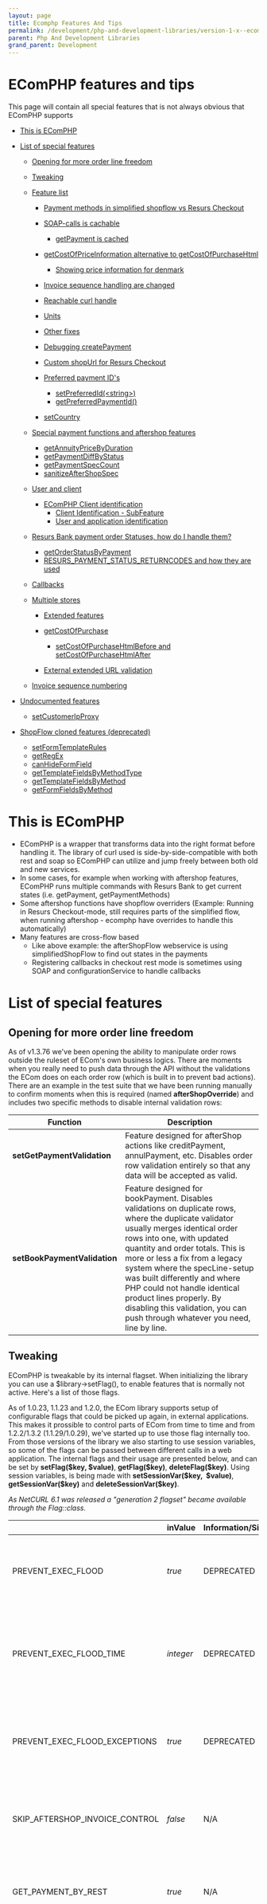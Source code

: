 ```yaml
---
layout: page
title: Ecomphp Features And Tips
permalink: /development/php-and-development-libraries/version-1-x--ecomphp-/ecomphp-features-and-tips/
parent: Php And Development Libraries
grand_parent: Development
---
```




# EComPHP features and tips 

This page will contain all special features that is not always obvious
that EComPHP supports

- [This is EComPHP](#ecomphpfeaturesandtips-thisisecomphp)
- [List of special
  features](#ecomphpfeaturesandtips-listofspecialfeatures)
  - [Opening for more order line
    freedom](#ecomphpfeaturesandtips-openingformoreorderlinefreedom)
  - [Tweaking](#ecomphpfeaturesandtips-tweaking)
  - [Feature list](#ecomphpfeaturesandtips-featurelist)
    - [Payment methods in simplified shopflow vs Resurs
      Checkout](#ecomphpfeaturesandtips-paymentmethodsinsimplifiedshopflowvsresurscheckout)
    - [SOAP-calls is
      cachable](#ecomphpfeaturesandtips-soap-callsiscachable)
      - [getPayment is
        cached](#ecomphpfeaturesandtips-getpaymentiscached)

    - [getCostOfPriceInformation alternative to
      getCostOfPurchaseHtml](#ecomphpfeaturesandtips-getcostofpriceinformationalternativetogetcostofpurchasehtml)
      - [Showing price information for
        denmark](#ecomphpfeaturesandtips-showingpriceinformationfordenmark)

    - [Invoice sequence handling are
      changed](#ecomphpfeaturesandtips-invoicesequencehandlingarechanged)
    - [Reachable curl
      handle](#ecomphpfeaturesandtips-reachablecurlhandle)
    - [Units](#ecomphpfeaturesandtips-units)
    - [Other fixes](#ecomphpfeaturesandtips-otherfixes)
    - [Debugging
      createPayment](#ecomphpfeaturesandtips-debuggingcreatepayment)
    - [Custom shopUrl for Resurs
      Checkout](#ecomphpfeaturesandtips-customshopurlforresurscheckout)
    - [Preferred payment
      ID's](#ecomphpfeaturesandtips-preferredpaymentid's)
      - [setPreferredId(\<string\>)](#ecomphpfeaturesandtips-setpreferredid(%3Cstring%3E))
      - [getPreferredPaymentId()](#ecomphpfeaturesandtips-getpreferredpaymentid())

    - [setCountry](#ecomphpfeaturesandtips-setcountry)

  - [Special payment functions and aftershop
    features](#ecomphpfeaturesandtips-specialpaymentfunctionsandaftershopfeatures)
    - [getAnnuityPriceByDuration](#ecomphpfeaturesandtips-getannuitypricebyduration)
    - [getPaymentDiffByStatus](#ecomphpfeaturesandtips-getpaymentdiffbystatus)
    - [getPaymentSpecCount](#ecomphpfeaturesandtips-getpaymentspeccount)
    - [sanitizeAfterShopSpec](#ecomphpfeaturesandtips-sanitizeaftershopspec)

  - [User and client](#ecomphpfeaturesandtips-userandclient)
    - [EComPHP Client
      identification](#ecomphpfeaturesandtips-ecomphpclientidentification)
      - [Client Identification -
        SubFeature](#ecomphpfeaturesandtips-clientidentification-subfeature)
      - [User and application
        identification](#ecomphpfeaturesandtips-userandapplicationidentification)

  - [Resurs Bank payment order Statuses, how do I handle
    them?](#ecomphpfeaturesandtips-resursbankpaymentorderstatuses,howdoihandlethem?)
    - [getOrderStatusByPayment](#ecomphpfeaturesandtips-getorderstatusbypayment)
    - [RESURS_PAYMENT_STATUS_RETURNCODES and how they are
      used](#ecomphpfeaturesandtips-resurs)

  - [Callbacks](#ecomphpfeaturesandtips-callbacks)
  - [Multiple stores](#ecomphpfeaturesandtips-multiplestores)
    - [Extended features](#ecomphpfeaturesandtips-extendedfeatures)
    - [getCostOfPurchase](#ecomphpfeaturesandtips-getcostofpurchase)
      - [setCostOfPurchaseHtmlBefore and
        setCostOfPurchaseHtmlAfter](#ecomphpfeaturesandtips-setcostofpurchasehtmlbeforeandsetcostofpurchasehtmlafter)

    - [External extended URL
      validation](#ecomphpfeaturesandtips-externalextendedurlvalidation)

  - [Invoice sequence
    numbering](#ecomphpfeaturesandtips-invoicesequencenumbering)

- [Undocumented features](#ecomphpfeaturesandtips-undocumentedfeatures)
  - [setCustomerIpProxy](#ecomphpfeaturesandtips-setcustomeripproxy)

- [ShopFlow cloned features
  (deprecated)](#ecomphpfeaturesandtips-shopflowclonedfeatures(deprecated))
  - [setFormTemplateRules](#ecomphpfeaturesandtips-setformtemplaterules)
  - [getRegEx](#ecomphpfeaturesandtips-getregex)
  - [canHideFormField](#ecomphpfeaturesandtips-canhideformfield)
  - [getTemplateFieldsByMethodType](#ecomphpfeaturesandtips-gettemplatefieldsbymethodtype)
  - [getTemplateFieldsByMethod](#ecomphpfeaturesandtips-gettemplatefieldsbymethod)
  - [getFormFieldsByMethod](#ecomphpfeaturesandtips-getformfieldsbymethod)

# This is EComPHP
- EComPHP is a wrapper that transforms data into the right format before
  handling it. The library of curl used is side-by-side-compatible with
  both rest and soap so EComPHP can utilize and jump freely between both
  old and new services.
- In some cases, for example when working with aftershop features,
  EComPHP runs multiple commands with Resurs Bank to get current states
  (i.e. getPayment, getPaymentMethods)
- Some aftershop functions have shopflow overriders (Example: Running in
  Resurs Checkout-mode, still requires parts of the simplified flow,
  when running aftershop - ecomphp have overrides to handle this
  automatically)
- Many features are cross-flow based
  - Like above example: the afterShopFlow webservice is using
    simplifiedShopFlow to find out states in the payments
  - Registering callbacks in checkout rest mode is sometimes using SOAP
    and configurationService to handle callbacks

# List of special features
## Opening for more order line freedom
As of v1.3.76 we've been opening the ability to manipulate order rows
outside the ruleset of ECom's own business logics. There are moments
when you really need to push data through the API without the
validations the ECom does on each order row (which is built in to
prevent bad actions). There are an example in the test suite that we
have been running manually to confirm moments when this is required
(named **afterShopOverride**) and includes two specific methods to
disable internal validation rows:

| Function                     | Description                                                                                                                                                                                                                                                                                                                                                                                                                                       |
|------------------------------|---------------------------------------------------------------------------------------------------------------------------------------------------------------------------------------------------------------------------------------------------------------------------------------------------------------------------------------------------------------------------------------------------------------------------------------------------|
| **setGetPaymentValidation**  | Feature designed for afterShop actions like creditPayment, annulPayment, etc. Disables order row validation entirely so that any data will be accepted as valid.                                                                                                                                                                                                                                                                                  |
| **setBookPaymentValidation** | Feature designed for bookPayment. Disables validations on duplicate rows, where the duplicate validator usually merges identical order rows into one, with updated quantity and order totals. This is more or less a fix from a legacy system where the specLine-setup was built differently and where PHP could not handle identical product lines properly. By disabling this validation, you can push through whatever you need, line by line. |

## Tweaking
EComPHP is tweakable by its internal flagset. When initializing the
library you can use a \$library-\>setFlag(), to enable features that is
normally not active. Here's a list of those flags.

As of 1.0.23, 1.1.23 and 1.2.0, the ECom library supports setup of
configurable flags that could be picked up again, in external
applications. This makes it prossible to control parts of ECom from time
to time and from 1.2.2/1.3.2 (1.1.29/1.0.29), we've started up to use
those flag internally too. From those versions of the library we also
starting to use session variables, so some of the flags can be passed
between different calls in a web application. The internal flags and
their usage are presented below, and can be set by **setFlag(\$key,
\$value)**, **getFlag(\$key)**, **deleteFlag(\$key)**. Using session
variables, is being made with **setSessionVar(\$key,  \$value)**,
**getSessionVar(\$key)** and **deleteSessionVar(\$key)**.

*As NetCURL 6.1 was released a "generation 2 flagset" became available
through the Flag::class.*

|                                | inValue   | Information/Since | Description                                                                                                                                                                                                                                                                                                                                                |
|--------------------------------|-----------|-------------------|------------------------------------------------------------------------------------------------------------------------------------------------------------------------------------------------------------------------------------------------------------------------------------------------------------------------------------------------------------|
| PREVENT_EXEC_FLOOD             | *true*    | DEPRECATED        | This flag prevents the createPayment()-method to run too fast. It uses session variables (PHP: \$\_SESSION) to set a timestamp for which createPayment was last runned, and throttles the payment creation if next createPayment is executed within 5 seconds (default)                                                                                    |
| PREVENT_EXEC_FLOOD_TIME        | *integer* | DEPRECATED        | If 5 seconds is to little to prevent createPayment()-execution, this flag will replace the default of 5 seconds to another value.Example: setFlag('PREVENT_EXEC_FLOOD_TIME', 10);In this example, next createPayment() for the current session might not be executed during a time of 10 seconds instead.                                                  |
| PREVENT_EXEC_FLOOD_EXCEPTIONS  | *true*    | DEPRECATED        | Activating this flag with true, will allow exceptions to be thrown during createPayment() - otherwise, the next createPayment() if it is in the range of PREVENT_EXEC_FLOOD_TIME, will be dropped silently.**If you do set this value to true, you must handle exceptions yourself.**                                                                      |
| SKIP_AFTERSHOP_INVOICE_CONTROL | *false*   | N/A               | (**Default**: false) Prevents - if set to true - afterShop functions finalize, annul and credit to repair invoice numbering if [error 29](328078) occurs during the process. If enabled ALREADY_EXISTS_INVOICE_ID is checked, and EComPHP will try to find the last increment value and set things right.                                                  |
| GET_PAYMENT_BY_REST            | *true*    | N/A               | Asks EComPHP to use getPayment via REST instead of afterShop-SOAP. In prior versions this setting was reverse (GET_PAYMENT_BY_SOAP), but as there was too much backfires in the errorhandling, we chose to use SOAP as default instead.                                                                                                                    |
| CREATED_BY_NO_CLIENT_NAME      | *true*    | N/A               | Allow clients to skip clientname (if the client name is confusing in payment admin) by setting flag CREATED_BY_NO_CLIENT_NAME. If flag is unset ecomphp\_\<DECIMAL_VERSION_NUMBER\_ will be shown. If unset EComPHP will first try to use a name by a logged in user (if set by client) and then fall back to the username **EComPHP-RemoteClientAction**. |
| ALWAYS_RENDER_TOTALS           | *true*    | N/A               | Makes EComPHP, in renderPaymentSpec(), to always render new total amounts instead of trusting inbound payload data. However, the new functions that handles paymentDiffs usually also recalculates the totals (since 1.3.23) since quantity often tend to change during aftershop actions.                                                                 |
| USE_AFTERSHOP_RENDERING        | *true*    | N/A               | Internally used by EComPHP to be able to skip exceptions when there are no payload set, where the internal methods still needs the rest of the payload (specLines, etc).                                                                                                                                                                                   |
| KEEP_RCO_BILLING               | *true*    | N/A               | In Resurs Checkout mode, make EComPHP not strip off \['customer'=\>\['billing'\]\] from the payload. Currently not in use, just prepared. The fields used is the same as those that you can find in the simplified flow.                                                                                                                                   |
| KEEP_RCO_DELIVERY              | *true*    | N/A               | In Resurs Checkout mode, make EComPHP not strip off \['customer'=\>\['deliveryAddress'\]\] from the payload. Use to prefill (push in own customer information) the iframe.The fields used is the same as those that you can find in the simplified flow.                                                                                                   |
| SKIP_AFTERSHOP_VALIDATION      | *true*    | N/A               | Used to override getPayment orderrows during aftershop handling (for example, when you have own prices on prior rows that has to be forcefully changed).                                                                                                                                                                                                   |
| HEAL_URL                       | *true*    | 1.3.47            | If you during a payment creation in hosted flow gets a landingpage-url from the API that contains http instead of https, this flag will rewrite the url to a proper https-link before returning it to the client. The features is currently only for hosted flow as we've only seen it there.                                                              |

## Feature list
### Payment methods in simplified shopflow vs Resurs Checkout
Historically (for ecom 1.3 at least), simplified shopflow has not always
supported payment providers. To not break standard compatibility by
displaying unsupported methods in a checkout, EComPHP chose to hide them
by default. Today, this is different but the getPaymentMethods-method
called from ECom is still honoring PSP methods. This happens since
payment providers supports government-id-less submission forms, which
Resurs internals require. To activate full support for all payment
methods (requires that you can handle the lack of government id), you
can use **setSimplifiedPsp(true)**.

```xml
$connection->setSimplifiedPsp(true);
```
if you'd like to follow the prior restrictions in simplified even when
you run RCO-mode, you can use the **setStrictPsp(true)** instead. As we
today support PSP in the simplified shopflow, those parts are deprecated
but still active. This could change in future releases.

### SOAP-calls is cachable
With start at 1.3.40, the communication interface with Resurs Bank is
updated, which means there is a big raise in performance. Support for
cached wsdl is enabled with this kind of method call:

```xml
$connection->setWsdlCache(true);
```
Furthermore the ECom will be able to set itself in production- or
testmode, which means cached SOAP calls will be enabled in production
environments, while test will still run uncached in case of updates in
the webservices.

#### getPayment is cached
In EComPHP a bigger optimization has been done with the getPayment
method. This means that if you do a regular getPayment out of the box,
the response is stored unless you request specifically to make a whole
new request. The primary reason for this is to limit request per browser
lookup. In WooCommerce for example getPayment are being made in several
places during one load, making EComPHP make at least 8 requests to the
API. If EComPHP store cached payment information this won't happen. This
is considered a performance fix. To make uncached requests, the call
should look like this:

```xml
$ecom->getPayment('paymentid', false);
```
- Observe that this does not apply to new instatiated calls. For each
  instance of EComPHP that is created, a new request will be sent
  through the API.
- Also observe that each cal to status update features in ecom is not
  cached.

### getCostOfPriceInformation alternative to getCostOfPurchaseHtml
As of 1.3.30, we are starting to utilize priceInfo as an alternative to
getCostOfPurchaseHtml. Three standard templates are added to the library
that executes a similar view as getCostOfPurchase. The function itself
looks like this:

```xml
    /*
     * @param string $paymentMethod Payment method as string or object (multiple methods allowed, due to DK).
     * @param int $amount The amount to show the priceInformation with.
     * @param bool $fetch If ecom should try to download the content from the priceinfolink.
     * @param bool $iframe Pushes the priceinfolink into an iframe. You should preferrably have $fetch false here.
     * @param bool $limitByMinMax By default, ecom only shows priceinformation based on the $amount.
     */
public function getCostOfPriceInformation(
        $paymentMethod = '',
        $amount = 0,
        $fetch = false,
        $iframe = false,
        $limitByMinMax = true
    )
```
This means that you can display the priceinformation in different ways.

- Priceinfo is extracted from the legal-links block in
  getPaymentMethods.
- The first parameter allows you to send in the payment method as a
  string or the object directly. Do not forget to add the amount to the
  request as the second argument.
- The third and fourth arguments allows you to either get the url or the
  content of the priceInfo. With the fourth argument you can choose to
  contain the urls in an iframe so the modal data fits better in your
  store as the css and design resides remotely at Resurs Bank.
- If both third and fourth arguments are true, iframe is chosen instead
  of colliding the view.
- The firth argument is by default true, so the method follows the rules
  of minAmount and maxAmount. This means the priceinformation will be
  rendered with compatible payment methods within the range of min and
  max. Normally, we'd be happy with this, but this can be overridden in
  corner cases where all methods should be shown regardless of their
  limits.
- To remember: All views are based on a single payment methods. If you
  want to show price information for denmark it is recommended to push
  all payment methods in the call (see below).

#### Showing price information for denmark
The example below renders a full "tabbed view" for denmark based on all
payment methods available that has price information available.

```xml
$costOfPurchaseHtml = $flow->getCostOfPriceInformation($flow->getPaymentMethods(), $amount);
```
### Invoice sequence handling are changed
Due to limitations in the API, invoice id's are now handled differntly
to prior versions. Invoice id's are set one time - if the ID is
unexisten on the side of Resurs Bank. Next time aftershop are running,
ECom won't force any more invoice id into the system as it this could
potentially stop stores not increment id's properly. To restore the old
behaviour you could use the practically undocumented flag
features AFTERSHOP_RESCUE_INVOICE and AFTERSHOP_RESCUE_INCREMENT but
normally, this should not be necessary.

### Reachable curl handle
If any changes has to be made directly to the curl library, the support
for this is opened further. Test environment is no longer a required
parameter.

### Units
Besides of this, pipeline tests should now work properly with each
version of phpunit without backward compatible installations (as setUp()
function in the units changes after PHP 7.1).

```xml
public function setUp(): void {
    // This is not compatible with prior versions of PHP.
}
public function __setUp() {
    // The replacement that unfortunately need to be added in each test case.
}
```

### Other fixes
The full changelog could be found here: [EComPHP: ChangeLog](5015031).

### Debugging createPayment
You can do a createPayment() without really creating it - by simply
pause the final exectue of bookPayment/creating the iframe. This section
has however its own documentation, that you may find interesting:
[Important notes and troubleshooting/exceptions (EComPHP)](7438497)

### Custom shopUrl for Resurs Checkout
Normally, when creating the iframe for Resurs Checkout, not setting
shopUrl will render a default URL that defines how the iframe handles
the communication between the end user and the iframe. This is
absolutely not necessary, but to make the features constantly open and
reachable for developers EComPHP sets up this for you, in the format:
**PROTOCOL://HTTP_HOST**. The protocol is based on what's returned in
the web server HTTPS-variable, and if it is set, the URL might for
example look like this **https://test.com** - you shoule here note that
trailing slashed and eventually the following full uri is stripped from
the url, så even if you have a site laying on
https://test.com/this/sub/structure the shopUrl should still be
https://test.com.

You can customize this URL to point to another domain name. For example,
your site should be test.org instad of test.com:

```xml
$rb->setShopUrl("https://test.org/");
```
Take a not on the bad formatted trailing slash. This will be stripped
off in the final result.  
In a near future, host validation (by resolvers, to make sure that the
shopUrl is by DNS confirmed as valid) will become available.

Another thing to take not of here, is that the shopUrl should be
validated even when the payload are sent into EComPHP manually. This is
currenly not done by default, so by setting up following code,
validation will become active at payload level too:

```xml
$rb->setValidateCheckoutShopUrl();
// ... code ...
$myPayLoad = array('shopUrl' => 'https://test.com/badly/formed/uri/link');
// ... code ...
$rb->createPayment( /* Your data here */ );
```
### Preferred payment ID's
EComPHP is designed to handle payment/order id's where such ids is not
important for the store to be correct. In a normal scenario, the payment
id is created by the shop, and just transferred through to EComPHP and
then the order can be fulfilled. However, if this is ignored by
developers or the store, EComPHP creates this by default.

#### setPreferredId(\<string\>)
This function is used when there is a prepared order id, that EComPHP
should use.

#### getPreferredPaymentId()
This function returns a payment id. If it is pre-set by client, it will
return the set id. Otherwise, it returns a randomly generated id, based
on the current timestamp and a random number (to avoid conflicts between
many end users).

### setCountry
Setting up a default country by setCountry might help a bit with things
like default unitMeasure-data. While using addOrderLine, the unitMeasure
is set to be "st" (styck). However, setting up the country with this
function allows you to pass \$unitMeasure empty. Doing this, will change
(try) the values of unitMeasure to a proper measure for each country.

| Country value             | Default unitMeasure |
|---------------------------|---------------------|
| ResursCountry::COUNTRY_DK | st                  |
| ResursCountry::COUNTRY_NO | st                  |
| ResursCountry::COUNTRY_FI | kpl                 |
| ResursCountry::COUNTRY_SE | st (**default**)    |

## Special payment functions and aftershop features
This section is mostly made for the aftershop functions. You might also
take a look at the bottom section for [EComPHP: DEBIT, CREDIT, ANNUL
\[afterShopFlow\]](12189822), where there are some functions listed for
which you can find out which status an order is set in.

### getAnnuityPriceByDuration
EComPHP has special features that should make it easy to show how much a
customer needs to pay monthly (usually shown at single-product
pageviews). This method is called getAnnuityPriceByDuration and is in
details described at the section [Calculations with
getAnnuityFactors/part payments (EComPHP)](22183993).

### getPaymentDiffByStatus 
This is a master renderer and has replaced the prior method name
**getPaymentSpecByStatus**, which sorts out what happened to each
paymentDiff in the getPayment service API. It will list all authorized,
debited, credited and annulled orderrows separately. The newer release
not only give you statuses from the paymentDiff (of what happened to the
order). It also renders a per-product-row-table where it shows what's
left in the order referring to debiting, annulling and crediting.
Together with **getPaymentDiffByAbility** it has a high value when it
comes to partially crediting and annulling orders which EComPHP hasn't
entirely supported before. This comes to a reality in v1.3.23+
(1.0.48/1.1.48) for prior setups.

It looks like this:

\$orderLinesByStatus = array(  
 'AUTHORIZE' =\> array(),  
 'DEBIT' =\> array(),  
 'CREDIT' =\> array(),  
 'ANNUL' =\> array(),  
);  

The formatted table itself can look like the table below, where the new
values ANNULLABLE, DEBITABLE and CREDITABLE keys shows up which quantity
that is left in for each item row. So, if you plan to credit PR01, this
table tells you that there are 50 more in the quantity that you can
credit, etc. There's also a bunch of new features for which ECom can
handle paymentdiffs and compare items. We primarily
use [array_intersect](https://www.php.net/manual/en/function.array-intersect.php)
to compare valid orderrows those days instead of the prior
"removeFromArray" that is from v1.3.23 completely removed from the
source.  

    Array
    (
        [0] => Array
            (
                [artNo] => PR01
                [description] => PR01
                [unitMeasure] => st
                [unitAmountWithoutVat] => 37.00000
                [vatPct] => 25.00000
                [AUTHORIZE] => 100.00000
                [DEBIT] => 50.00000
                [CREDIT] => 0
                [ANNUL] => 50.00000
                [ANNULLABLE] => 0
                [DEBITABLE] => 0
                [CREDITABLE] => 50
            )
        [1] => Array
            (
                [artNo] => PR02
                [description] => PR02
                [unitMeasure] => st
                [unitAmountWithoutVat] => 57.00000
                [vatPct] => 25.00000
                [AUTHORIZE] => 100.00000
                [DEBIT] => 0
                [CREDIT] => 0
                [ANNUL] => 0
                [ANNULLABLE] => 100
                [DEBITABLE] => 100
                [CREDITABLE] => 0
            )
        [2] => Array
            (
                [artNo] => PR03
                [description] => PR03
                [unitMeasure] => st
                [unitAmountWithoutVat] => 55.00000
                [vatPct] => 25.00000
                [AUTHORIZE] => 100.00000
                [DEBIT] => 0
                [CREDIT] => 0
                [ANNUL] => 0
                [ANNULLABLE] => 100
                [DEBITABLE] => 100
                [CREDITABLE] => 0
            )
        [3] => Array
            (
                [artNo] => PR04
                [description] => PR04
                [unitMeasure] => st
                [unitAmountWithoutVat] => 68.00000
                [vatPct] => 25.00000
                [AUTHORIZE] => 100.00000
                [DEBIT] => 0
                [CREDIT] => 0
                [ANNUL] => 0
                [ANNULLABLE] => 100
                [DEBITABLE] => 100
                [CREDITABLE] => 0
            )
    )

### getPaymentSpecCount
This function was built primarily for unittesting. It uses
getPaymentSpecByStatus() and instead of returning the order rows,
returns each diff-status-object with the total count of rows for each
status:

    $orderLinesByStatus = array(
     'AUTHORIZE' => count,
     'DEBIT' => count,
     'CREDIT' => count,
     'ANNUL' => count,
    );
### sanitizeAfterShopSpec
Sanitizes a payment spec from a payment id or a prepared getPayment
object and return filtered depending on the requested aftershop type

## User and client
There are several functions in EComPHP that is used to identify users
and clients. This is some of them, listed.

### EComPHP Client identification
When communicating with Resurs Bank webservices and rest, you can tell
EComPHP to identify itself with a customized USER_AGENT-header. This
opens for the possibility to identify your plugin name, the web store
name/version and any other variable you need to use to simplify error
checking and so.

```xml
$rb->setUserAgent('MyPlugin-2.1.77 Magento-XXX.YYY');
```
#### Client Identification - SubFeature
If you have great needs of also transmitting the end user web-browser
with this USER-AGENT-header, you can also activate another feature by
using setPushCustomerUserAgent(true). In this case, EComPHP will also
add the end user HTTP_USER_AGENT into the user-agent string, as a
compressed string, base64-encoded.

#### User and application identification
This function is mostly used by AfterShop features in EComPHP. If there
are any needs of identifying who annulled, credited or debited a payment
setLoggedInUser() can be used for setting more data than just "EComPHP
-versionNumber-". The data can be seen, amongst others, in Resurs
Payment Admin. The following example will render what's shown in the
screen capture below (except for the realClientName parts as this has
been built in after the screenshots, which by the way also needs to be
renewed to match MP).

Note: setRealClientName is used to assign a name in the aftershop parts,
which identifies an application if the aftershop process has been
automated.

```xml
$rb->setLoggedInUser('myAdminUserName');
$rb->setRealClientName('myApplicationName');
$rb->annulPayment($paymentId);
```

![](../../../../../attachments/12190045/12190060.png)

## Resurs Bank payment order Statuses, how do I handle them?
### getOrderStatusByPayment
How you configure your store is very individual and are often also
dependent on what your store can handle. However, there is a suggested
"best practice" you could follow when setting up how to handle local
order statusen during for example receiving callbacks or updating orders
depending on the status of the order at Resurs Bank side. There is
fragment of code in EComPHP that suggests how to update the orders, via
**getOrderStatusByPayment**. Here's a small example (taken out of its
context) on how to use it.

```xml
$storeOrderId = "1337";
$paymentIdOrPaymentObject = "1337";
$byCallbackEvent = RESURS_CALLBACK_TYPES::CALLBACK_TYPE_AUTOMATIC_FRAUD_CONTROL;
$callbackResult = "THAWED";
// Callback AUTOMATIC_FRAUD_CONTROL arrives here
$suggestedStatus = $ecom->getOrderStatusByPayment($paymentIdOrPaymentObject, $byCallbackEvent, $callbackResult);
switch ($suggestedStatus) {
   case RESURS_PAYMENT_STATUS_RETURNCODES::PAYMENT_PROCESSING:
      setStoreLocalStatus($storeOrderId, "processing");
   default:
      setStoreLocalStatus($storeOrderId, "on-hold");
}
```
To use this without the callback control, you can just run this:

```xml
$suggestedStatus = $ecom->getOrderStatusByPayment($paymentIdOrPaymentObject);
```
In this case, the control will process lesser analyzing on the current
order. However, it is not always interesting to run this control with
the callback control. The returned value is based on
**RESURS_PAYMENT_STATUS_RETURNCODES**.

### RESURS_PAYMENT_STATUS_RETURNCODES and how they are used
The calculations below are based on [the advices from the aftershop
service API here](after-shop-service-api) (scroll to the bottom). From
around v1.3.16 the behaviour of the return codes has changed to bitwise
data, as SWISH payment method practically introduced a new kind of
status: Instant debits. The means of this is that when you get the
status DEBITED from a getPayment, you won't be able to determine if the
finalization has been instant or if someone manually fired a
finalization. EComPHP tries to find out this on its own, by comparing
the payment with the payment method.

If the payment method is based on SWISH (this is configurable) or other
"instant payment methods" (INTERNET or "direkt banköverföring" is also
based on this) EComPHP must have the ability to set to statuses in the
same time. By using bitwise masking in this setup you can either use the
values as before - separately - or check for a combined set of data. For
example, if this feature is enabled with SWISH, the return code will be
4 & 32 (36) rather than just 4 according to the table below.

[TABLE]

## Callbacks
When callbacks are handled, you can either code the digest validation
yourself by, something like this (examples is from the WooCommerce
plugin):

```xml
                       $currentSalt = get_transient( 'resurs_bank_digest_salt' );
                       if ( $event_type == 'AUTOMATIC_FRAUD_CONTROL' ) {
                               $check_digest = $request['paymentId'] . $request['result'] . $currentSalt;
                       } else {
                               $check_digest = $request['paymentId'] . $currentSalt;
                       }
                       $check_digest = sha1( $check_digest );
                       $check_digest = strtoupper( $check_digest );
                       $resursPaymentData = null;
                       try {
                               $resursPaymentData = $this->flow->getPayment( $request['paymentId'] );
                       } catch (\Exception $ignorePaymentExceptions) {}
                       if ( $request['digest'] === $check_digest ) {
                               // Do whatever you need with the callback, on correct matches
                       }
```
Or you can use EComPHP internal validation (available
from 1.0.33/1.1.33/1.2.6/1.3.6):

```xml
$currentSalt = get_transient( 'resurs_bank_digest_salt' );
if ( !$this->flow->getValidatedCallbackDigest(isset($request['paymentId']) ? $request['paymentId'] : null, $currentSalt, isset($request['digest']) ? $request['digest'] : null, isset($request['result']) ? $request['result'] : null) ) {
  // Digest mismatche, so stop handle the callback from here
  die;
}
```

## Multiple stores
If you have multiple stores in a single merchant, you can set up a deal
with Resurs Bank to use storeId's. In this case, you can add an extra
row in the payload sent with createPayment: **setStoreId(\<integer\>)**.

### Extended features
This section contains a list of features that either has been extended
or is very specific for EComPHP as helpers.

### getCostOfPurchase
The getCostOfPurchase-function is based on Resurs Bank webservice
getCostOfPurcaseHtml. However, instead of just returning the html-code
generated by Resurs Bank, the internal function also returns a properly
set html-body and - if requested - a linked CSS that referers to the
page content, so it could be easily designed with a standard look.

| Parameter     | Type    | Description                                                                                                                                                                                                                                                                            |
|---------------|---------|----------------------------------------------------------------------------------------------------------------------------------------------------------------------------------------------------------------------------------------------------------------------------------------|
| paymentMethod | string  | The basic set up, requred to generate the correct data                                                                                                                                                                                                                                 |
| amount        | int     | The base amount for which Resurs Bank will build the costOfPurchase-page                                                                                                                                                                                                               |
| returnBody    | boolean | Setting this to true, will add the proper \<html\>-tags in the returned html code                                                                                                                                                                                                      |
| callCss       | string  | URL to the CSS layout                                                                                                                                                                                                                                                                  |
| hrefTarget    | string  | Sets up, for each href element in the html body, a target="\_blank" (default) so that each click in the information box opens a new window rather that just redirects them.To change the \_blank-behaviour to somehing else, the string can just simple be replaced to a custom value. |

#### setCostOfPurchaseHtmlBefore and setCostOfPurchaseHtmlAfter
If you have greater needs to add data into the getCostOfPurchase, that
is prepended or appended to the returned body you can use those two
functions to add additional data to the returned html body.

### External extended URL validation
This feature is very out of the box of EComPHP and uses a third party
API, that do not belong to Resurs Bank. In some cases, there have been
problems with site reachability - for example, when callbacks are
running  there is a web hosting company that blocks the connectivity to
your store. Or, another one, where you use internal links that is
normally not reachable at all for our callback services. For such cases,
you can run this function to find out whether your site is reachable or
not.

Usage example (partially taken from our unittest suite):

```xml
$testUrl = "https://test.resurs.com/signdummy/index.php?isCallback=1?event=ANNULMENT&digest={digest}&paymentId={paymentId}&lastReg=171009083933";
$validateResponse = $rb->setValidateExternalCallbackUrl( $testUrl );
if ( $Reachable !== ResursCallbackReachability::IS_FULLY_REACHABLE ) {
   // Our site is not fully reachable on this response
}
```
The API used for this function supports **IPv6**.

## Invoice sequence numbering
Using our aftershop flow means you can handle all of your orders on your
ecommerce-site instead of via our merchant portals, like payment admin.
The first time you run through those functions - you can read about them
here [EComPHP: DEBIT, CREDIT, ANNUL \[afterShopFlow\]](12189822) - there
will be a need for an invoice number on Resurs side. This is
automatically set up by EComPHP if not already set. As of v1.0.27/1.1.27
(and 1.2.0) you can reset the invoice sequence (it will be nullified),
with the function call **resetInvoiceNumber()**. If this is being made
by mistake, the prior invoice sequence numbering might be restored again
with the help from **getNextInvoiceNumberByDebits()** - which is a
function that scans through a number of already debited payments, from
which it uses the last invoice number it can find and restores the
invoice sequence number with this value (+1).

# Undocumented features
### setCustomerIpProxy
## ShopFlow cloned features (deprecated)
The methods in this section is "long time deprecated". They have a
history in our deprecated shopflow that, in startPaymentSession, got
most of the form data from Resurs Bank, neceassy to create a proper
order. To make things easier in early versions of our
WooCommerce-plugin, this part of EComPHP was used to simlate the
behaviour from the flow. EComPHP is here set up to return customer field
data, required by end users to complete orders. It can also return
default regexes for which developers can validate proper customer fields
like phone numbers, e-mail, etc. In future version it is completely up
to developers to make this right.

> Class changesAs of newer releases of EComPHP, the deprecated form
> controller has been moved to its own class.

*This documentation section is incomplete.*

### setFormTemplateRules
### getRegEx
### canHideFormField
### getTemplateFieldsByMethodType
### getTemplateFieldsByMethod
### getFormFieldsByMethod

